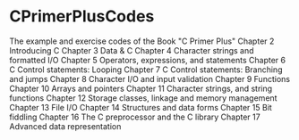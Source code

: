 # CPrimerPlusCodes
The example and exercise codes of the Book "C Primer Plus"
Chapter  2  Introducing C
Chapter  3  Data & C
Chapter  4  Character strings and formatted I/O
Chapter  5  Operators, expressions, and statements
Chapter  6  C Control statements: Looping
Chapter  7  C Control statements: Branching and jumps
Chapter  8  Character I/O and input validation
Chapter  9  Functions
Chapter 10  Arrays and pointers
Chapter 11  Character strings, and string functions
Chapter 12  Storage classes, linkage and memory management
Chapter 13  File I/O
Chapter 14  Structures and data forms
Chapter 15  Bit fiddling
Chapter 16  The C preprocessor and the C library
Chapter 17  Advanced data representation
